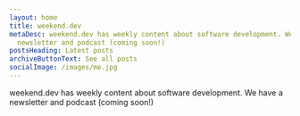 ```yaml
---
layout: home
title: weekend.dev
metaDesc: weekend.dev has weekly content about software development. We have a
  newsletter and podcast (coming soon!)
postsHeading: Latest posts
archiveButtonText: See all posts
socialImage: /images/me.jpg
---
```

weekend.dev has weekly content about software development. We have a newsletter and podcast (coming soon!)